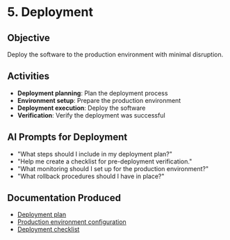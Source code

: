 # 5. Deployment

## Objective

Deploy the software to the production environment with minimal disruption.

## Activities

- **Deployment planning**: Plan the deployment process
- **Environment setup**: Prepare the production environment
- **Deployment execution**: Deploy the software
- **Verification**: Verify the deployment was successful

## AI Prompts for Deployment

- "What steps should I include in my deployment plan?"
- "Help me create a checklist for pre-deployment verification."
- "What monitoring should I set up for the production environment?"
- "What rollback procedures should I have in place?"

## Documentation Produced

- [Deployment plan](DeploymentPlan-Template.md)
- [Production environment configuration](ProductionEnvironmentConfig-Template.md)
- [Deployment checklist](DeploymentChecklist-Template.md)
